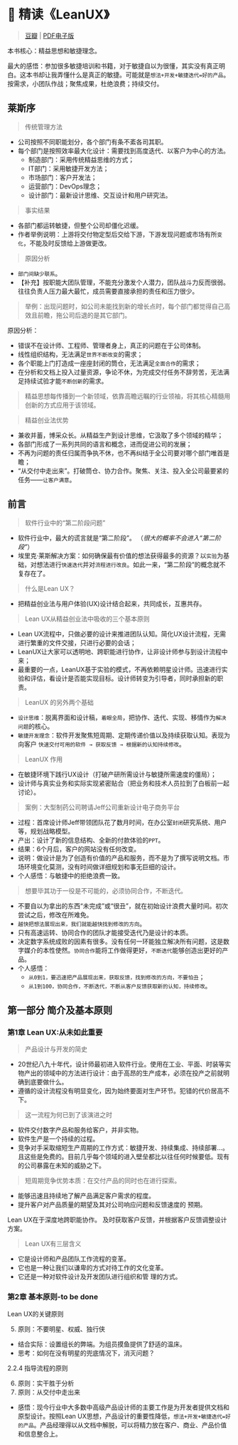 # 📒 精读《LeanUX》
> [豆瓣](https://book.douban.com/subject/24896848/) | [PDF电子版](精益设计.pdf ':ignore')

本书核心：精益思想和敏捷理念。

最大的感悟：参加很多敏捷培训和书籍，对于敏捷自以为很懂，其实没有真正明白。这本书却让我弄懂什么是真正的敏捷。可能就是`想法+开发+敏捷迭代=好的产品`。按需求，小团队作战；聚焦成果，杜绝浪费；持续交付。

## 莱斯序
> 传统管理方法
- 公司按照不同职能划分，各个部门有条不紊各司其职。
- 每个部门是按照效率最大化设计：需要找到高度迭代、以客户为中心的方法。
  - 制造部门：采用传统精益思维的方式；
  - IT部门：采用敏捷开发方法；
  - 市场部门：客户开发法；
  - 运营部门：DevOps理念；
  - 设计部门：最新设计思维、交互设计和用户研究法。

> 事实结果
- 各部门都运转敏捷，但整个公司却僵化迟缓。
- 作者举例说明：上游将交付物定型后交给下游，下游发现问题或市场有所`变化`，不能及时反馈给上游做更改。

> 原因分析
- `部门间缺少联系`。
- 【补充】按职能大团队管理，不能充分激发个人潜力，团队战斗力反而很弱。往往负责人压力最大最忙，成员需要直接承担的责任和压力很少。

> 举例：出现问题时，如公司未能找到新的增长点时，每个部门都觉得自己高效且前瞻，拖公司后退的是其它部门。

原因分析：
- 错误不在设计师、工程师、管理者身上，真正的问题在于公司体制。
- 线性组织结构，无法满足`世界不断改变`的需求；
- 各个职能上门打造成一座座封闭的筒仓，无法满足`全面合作`的需求；
- 在分析和文档上投入过量资源，争论不休，为完成交付任务不辞劳苦，无法满足持续试验才能`不断创新`的需求。

> 精益思想每传播到一个新领域，依靠高瞻远瞩的行业领袖，将其核心精髓用创新的方式应用于该领域。

> 精益创业法优势
- 兼收并蓄，博采众长。从精益生产到设计思维，它汲取了多个领域的精华；
- 各部门形成了一系列共同的语言和概念，进而促进公司的发展；
- 不再为问题的责任归属而争执不休，也不再纠结于全公司要对哪个部门唯首是瞻；
- “从交付中走出来”。打破筒仓、协力合作。聚焦、关注、投入全公司最要紧的任务——`让客户满意`。

## 前言

> 软件行业中的“第二阶段问题”
- 软件行业中，最大的谎言就是“第二阶段”。  （*很大的概率不会进入“第二阶段”*）
- 埃里克·莱斯解决方案：如何确保最有价值的想法获得最多的资源？以`实验`为基础，对想法进行`快速迭代`并对`流程进行改良`。如此一来，“第二阶段”的概念就不复存在了。

> 什么是Lean UX？
- 把精益创业法与用户体验(UX)设计结合起来，共同成长，互惠共存。

> Lean UX从精益创业法中吸收的三个基本原则
- Lean UX流程中，只做必要的设计来推进团队认知。简化UX设计流程，无需进行繁重的文件交接，只进行必要的会话；
- LeanUX让大家可以透明地、跨职能进行协作，让非设计师参与到设计流程中来；
- 最重要的一点，LeanUX基于实验的模式，不再依赖明星设计师。迅速进行实验和评估，看设计是否能实现目标。设计师转变为引导者，同时承担新的职责。

> LeanUX 的另外两个基础
- `设计思维`：脱离界面和设计稿，`着眼全局`，把协作、迭代、实现、移情作为`解决问题`的核心。
- `敏捷开发理念`：软件开发聚焦短周期、定期传递价值以及持续获取认知。表现为向客户 `快速交付可用的软件 → 获取反馈 → 根据新的认知持续修改`。

> LeanUX 作用
- 在敏捷环境下践行UX设计（打破产研所需设计与敏捷所需速度的僵局）；
- 设计师与真实业务和实际实现紧密贴合（把业务和技术人员拉到了白板前一起讨论）。

> 案例：大型制药公司聘请Jeff公司重新设计电子商务平台
- 过程：首席设计师Jeff带领团队花了数月时间，在办公室`封闭`研究系统、用户等，规划战略模型。
- 产出：设计了新的信息结构、全新的付款体验的`PPT`。
- 结果：6个月后，客户的网站没有任何改变。
- 说明：做设计是为了创造有价值的产品和服务，而不是为了撰写说明文档。市场环境变化莫测，没有时间做详细规划和事无巨细的设计。
- 个人感悟：与敏捷中的拒绝浪费一致。

> 想要毕其功于一役是不可能的，必须协同合作，不断迭代。
- 不要自以为拿出的东西“未完成”或“很丑”，就在初始设计浪费大量时间。初次尝试之后，修改在所难免。
- `越快把想法展现出来，我们就能越快找到修改的方向`。
- 只有高速运转、协同合作的团队才能接受迭代乃是设计的本质。
- 决定数字系统成败的因素有很多。没有任何一环能独立解决所有问题，这是数字媒介的本性使然。`协同合作`能将工作做得更好，`不断迭代`能够创造出更好的产品。
- 个人感悟：
  - `从0到1，要迅速把产品展现出来，获取反馈，找到修改的方向，不要怕丑`；
  - `从1到100，协同合作，不断迭代，不断从客户反馈获取新的认知，持续修改`。

## 第一部分 简介及基本原则

### 第1章 Lean UX:从未如此重要

> 产品设计与开发的简史
- 20世纪八九十年代，设计师最初进入软件行业。使用在工业、平面、时装等实物产出的领域中的方法进行设计：由于高昂的生产成本，必须在投产之前就明确到底要做什么。
- 遵循的设计流程没有明显变化，因为始终要面对生产环节。犯错的代价居高不下。

> 这一流程为何已到了该演进之时
- 软件交付数字产品和服务给客户，并非实物。
- 软件生产是一个持续的过程。
- 竞争对手采取缩短生产周期的工作方式：敏捷开发、持续集成、持续部署...。且这些是免费的。目前几乎每个领域的进入壁垒都比以往任何时候要低。现有的公司暴露在未知的威胁之下。

> 短周期竞争优势本质：在交付产品的同时也在进行探索。
- 能够迅速且持续地了解产品满足客户需求的程度。
- 提升客户对产品质量的期望及其对公司响应问题和反馈速度的
预期。

Lean UX在于深度地跨职能协作。
及时获取客户反馈，并根据客户反馈调整设计方案。

> Lean UX有三层含义
- 它是设计师和产品团队工作流程的变革。
- 它也是一种让我们以谦卑的方式对待工作的文化变革。
- 它还是一种对软件设计及开发团队进行组织和管
理的方式。

### 第2章 基本原则-to be done

Lean UX的关键原则

5. 原则：不要明星、权威、独行侠
- 结合实际：设置组长的弊端。为组员摸鱼提供了舒适的温床。
- 思考：如何在没有明星的兜底情况下，消灭问题？

2.2.4 指导流程的原则

6. 原则：实干胜于分析
7. 原则：从交付中走出来
- 感悟：现今行业中大多数中高级产品设计师的主要工作是为开发者提供文档和原型设计。按照Lean UX思想，产品设计的重要性降低，`想法+开发+敏捷迭代=好的产品`。产品经理得以从文档中解脱，可以将精力放在客户、商业、产品价值和信息整合上。
